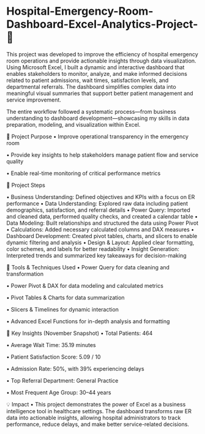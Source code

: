 # Hospital-Emergency-Room-Dashboard-Excel-Analytics-Project- 🏥
This project was developed to improve the efficiency of hospital emergency room operations and provide actionable insights through data visualization. Using Microsoft Excel, I built a dynamic and interactive dashboard that enables stakeholders to monitor, analyze, and make informed decisions related to patient admissions, wait times, satisfaction levels, and departmental referrals. The dashboard simplifies complex data into meaningful visual summaries that support better patient management and service improvement.

The entire workflow followed a systematic process—from business understanding to dashboard development—showcasing my skills in data preparation, modeling, and visualization within Excel.


🔹 Project Purpose
• Improve operational transparency in the emergency room

• Provide key insights to help stakeholders manage patient flow and service quality

• Enable real-time monitoring of critical performance metrics


🔹 Project Steps

• Business Understanding: Defined objectives and KPIs with a focus on ER performance
• Data Understanding: Explored raw data including patient demographics, satisfaction, and referral details
• Power Query: Imported and cleaned data, performed quality checks, and created a calendar table
• Data Modeling: Built relationships and structured the data using Power Pivot
• Calculations: Added necessary calculated columns and DAX measures
• Dashboard Development: Created pivot tables, charts, and slicers to enable dynamic filtering and analysis
• Design & Layout: Applied clear formatting, color schemes, and labels for better readability
• Insight Generation: Interpreted trends and summarized key takeaways for decision-making


🔹 Tools & Techniques Used
• Power Query for data cleaning and transformation

• Power Pivot & DAX for data modeling and calculated metrics

• Pivot Tables & Charts for data summarization

• Slicers & Timelines for dynamic interaction

• Advanced Excel Functions for in-depth analysis and formatting


🔹 Key Insights (November Snapshot)
• Total Patients: 464

• Average Wait Time: 35.19 minutes

• Patient Satisfaction Score: 5.09 / 10

• Admission Rate: 50%, with 39% experiencing delays

• Top Referral Department: General Practice

• Most Frequent Age Group: 30–44 years


💡 Impact
• This project demonstrates the power of Excel as a business intelligence tool in healthcare settings. The dashboard transforms raw ER data into actionable insights, allowing hospital administrators to track performance, reduce delays, and make better service-related decisions.


